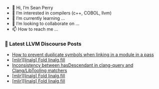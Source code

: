 - 👋 Hi, I’m Sean Perry
- 👀 I’m interested in compilers (c++, COBOL, llvm)
- 🌱 I’m currently learning ...
- 💞️ I’m looking to collaborate on ...
- 📫 How to reach me ...

<!---
s66perry/s66perry is a ✨ special ✨ repository because its `README.md` (this file) appears on your GitHub profile.
You can click the Preview link to take a look at your changes.
--->
### 📕 Latest LLVM Discourse Posts

<!-- DISCOURSE-LLVM:START -->
- [How to prevent duplicate symbols when linking in a module in a pass](https://discourse.llvm.org/t/how-to-prevent-duplicate-symbols-when-linking-in-a-module-in-a-pass/80879#post_2)
- [[mlir][linalg] Fold linalg.fill](https://discourse.llvm.org/t/mlir-linalg-fold-linalg-fill/80973#post_6)
- [Inconsistency between hasDescendant in clang-query and Clang/LibTooling matchers](https://discourse.llvm.org/t/inconsistency-between-hasdescendant-in-clang-query-and-clang-libtooling-matchers/80799#post_5)
- [[mlir][linalg] Fold linalg.fill](https://discourse.llvm.org/t/mlir-linalg-fold-linalg-fill/80973#post_5)
- [[mlir][linalg] Fold linalg.fill](https://discourse.llvm.org/t/mlir-linalg-fold-linalg-fill/80973#post_4)
<!-- DISCOURSE-LLVM:END -->
